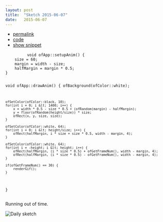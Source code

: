 ```yaml
---
layout: post
title:  "Sketch 2015-06-07"
date:   2015-06-07
---
```

<div class="code">
    <ul>
		<li><a href="{% post_url 2015-06-07-sketch %}">permalink</a></li>
		<li><a href="https://github.com/dailysketches/dailySketches/tree/master/sketches/2015-06-07">code</a></li>
		<li><a href="#" class="snippet-button">show snippet</a></li>
	</ul>
    <pre class="snippet">
        <code class="cpp">void ofApp::setupAnim() {
    size = 60;
    margin = width - size;
    halfMargin = margin * 0.5;
}

void ofApp::drawAnim() {
    ofBackground(ofColor::white);
    
    ofSetColor(ofColor::black, 10);
    for(int i = 0; i &lt; 1400; i++) {
        x = width * 0.5 - size * 0.5 + (ofRandom(margin) - halfMargin);
        y = floor(ofRandom(height/size)) * size;
        ofRect(x, y, size, size);
    }
    
    ofSetColor(ofColor::white, 64);
    for(int i = 0; i &lt; height/size; i++) {
        ofRect(halfMargin, i * size + size * 0.5, width - margin, 4);
    }
    
    ofSetColor(ofColor::white, 64);
    for(int i = -height; i &lt; height; i++) {
        ofRect(halfMargin, (i * size * 0.5) + ofGetFrameNum(), width - margin, 4);
        ofRect(halfMargin, (i * size * 0.5) - ofGetFrameNum(), width - margin, 4);
    }
    
    if(ofGetFrameNum() == 30) {
        renderGif();
    }
}</code>
    </pre>
</div>
<p class="description">Running out of time.</p>
<p><img class="no-frame" src="https://github.com/dailysketches/sketches-2015-04-22/blob/master/openFrameworks/2015-06-07.gif?raw=true" alt="Daily sketch"></p>
